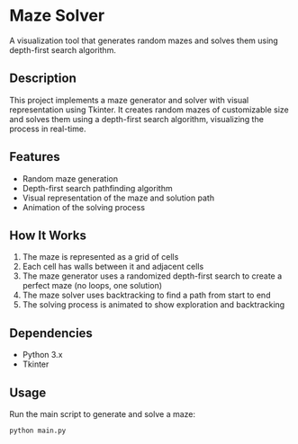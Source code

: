 # Maze Solver

A visualization tool that generates random mazes and solves them using depth-first search algorithm.

## Description

This project implements a maze generator and solver with visual representation using Tkinter. It creates random mazes of customizable size and solves them using a depth-first search algorithm, visualizing the process in real-time.

## Features

- Random maze generation
- Depth-first search pathfinding algorithm
- Visual representation of the maze and solution path
- Animation of the solving process

## How It Works

1. The maze is represented as a grid of cells
2. Each cell has walls between it and adjacent cells
3. The maze generator uses a randomized depth-first search to create a perfect maze (no loops, one solution)
4. The maze solver uses backtracking to find a path from start to end
5. The solving process is animated to show exploration and backtracking

## Dependencies

- Python 3.x
- Tkinter 
## Usage

Run the main script to generate and solve a maze:

```bash
python main.py
```
